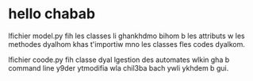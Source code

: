 # hello chabab

lfichier model.py fih les classes li ghankhdmo bihom b les attributs w les methodes dyalhom khas t'importiw mno les classes fles codes dyalkom.

lfichier coode.py fih classe dyal lgestion des automates wlkin gha b command line y9der ytmodifia wla chil3ba bach ywli ykhdem b gui.
